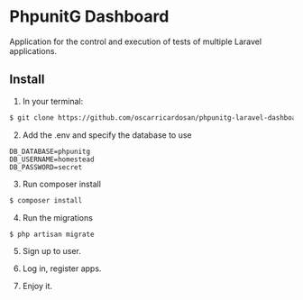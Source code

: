 # PhpunitG Dashboard

Application for the control and execution of tests of multiple Laravel applications.


## Install

1) In your terminal:

```bash
$ git clone https://github.com/oscarricardosan/phpunitg-laravel-dashboard.git phpunitg
```

2) Add the .env and specify the database to use
```text
DB_DATABASE=phpunitg
DB_USERNAME=homestead
DB_PASSWORD=secret
```
    
3) Run composer install
```bash
$ composer install
```
    
4) Run the migrations
```bash
$ php artisan migrate
```

5) Sign up to user.

6) Log in, register apps.

7) Enjoy it.
